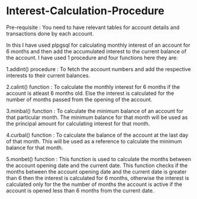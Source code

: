 # Interest-Calculation-Procedure

Pre-requisite : You need to have relevant tables for account details and transactions done by each account.

In this I have used plpgsql for calculating monthly interest of an account for 6 months and then add the accumulated interest to the current balance of the account.
I have used 1 procedure and four functions here they are:

1.addint() procedure : To fetch the account numbers and add the respective interests to their current balances.

2.calint() function : To calculate the monthly interest for 6 months if the account is atleast 6  months old. Else the interest is calculated for the number of months passed from the opening of the account.

3.minbal() function : To calculate the minimum balance of an account for that particular month. The minimum balance for that month will be used as the principal amount for calculating interest for that month.

4.curbal() function : To calculate the balance of the account at the last day of that month. This will be used as a reference to calculate the minimum balance for that month.

5.monbet() function : This function is used to calculate the months between the account opening date and the current date. This function checks if the months between the account opening date and the current date is greater than 6 then the interest is calculated for 6 months, otherwise the interest is calculated only for the the number of months the account is active if the account is opened less than 6 months from the current date. 
